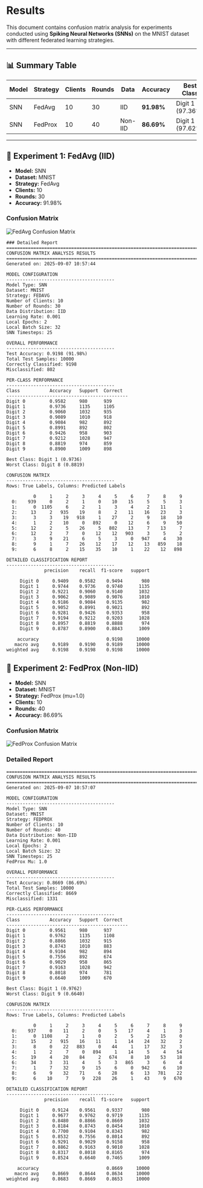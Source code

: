 # Results

This document contains confusion matrix analysis for experiments conducted using **Spiking Neural Networks (SNNs)** on the MNIST dataset with different federated learning strategies.

---

## 📊 Summary Table

| Model | Strategy | Clients | Rounds | Data | Accuracy | Best Class | Worst Class |
|-------|----------|---------|--------|------|----------|------------|-------------|
| SNN   | FedAvg   | 10      | 30     | IID  | **91.98%** | Digit 1 (97.36%) | Digit 8 (88.19%) |
| SNN   | FedProx  | 10      | 40     | Non-IID | **86.69%** | Digit 1 (97.62%) | Digit 9 (66.40%) |

---

## 🔹 Experiment 1: FedAvg (IID)

- **Model:** SNN  
- **Dataset:** MNIST  
- **Strategy:** FedAvg  
- **Clients:** 10  
- **Rounds:** 30  
- **Accuracy:** 91.98%  

### Confusion Matrix
![FedAvg Confusion Matrix](results/confusion_matrix_snn_mnist_fedavg.png)
```
### Detailed Report
================================================================================
CONFUSION MATRIX ANALYSIS RESULTS
================================================================================
Generated on: 2025-09-07 10:57:44

MODEL CONFIGURATION
----------------------------------------
Model Type: SNN
Dataset: MNIST
Strategy: FEDAVG
Number of Clients: 10
Number of Rounds: 30
Data Distribution: IID
Learning Rate: 0.001
Local Epochs: 2
Local Batch Size: 32
SNN Timesteps: 25

OVERALL PERFORMANCE
----------------------------------------
Test Accuracy: 0.9198 (91.98%)
Total Test Samples: 10000
Correctly Classified: 9198
Misclassified: 802

PER-CLASS PERFORMANCE
----------------------------------------
Class           Accuracy   Support  Correct 
---------------------------------------------
Digit 0         0.9582     980      939     
Digit 1         0.9736     1135     1105    
Digit 2         0.9060     1032     935     
Digit 3         0.9089     1010     918     
Digit 4         0.9084     982      892     
Digit 5         0.8991     892      802     
Digit 6         0.9426     958      903     
Digit 7         0.9212     1028     947     
Digit 8         0.8819     974      859     
Digit 9         0.8900     1009     898     

Best Class: Digit 1 (0.9736)
Worst Class: Digit 8 (0.8819)

CONFUSION MATRIX
----------------------------------------
Rows: True Labels, Columns: Predicted Labels

          0     1     2     3     4     5     6     7     8     9
  0:    939     0     2     1     0    10    15     5     5     3
  1:      0  1105     6     2     1     3     4     2    11     1
  2:     13     2   935    19     8     2    11    16    23     3
  3:      3     3    19   918     1    27     2     9    18    10
  4:      1     2    10     0   892     0    12     6     9    50
  5:     12     2     5    26     5   802    13     7    13     7
  6:     12     2     7     0    12    12   903     3     5     2
  7:      3     9    21     6     5     3     0   947     4    30
  8:      9     1     7    26    12    17    12    13   859    18
  9:      6     8     2    15    35    10     1    22    12   898

DETAILED CLASSIFICATION REPORT
----------------------------------------
              precision    recall  f1-score   support

     Digit 0     0.9409    0.9582    0.9494       980
     Digit 1     0.9744    0.9736    0.9740      1135
     Digit 2     0.9221    0.9060    0.9140      1032
     Digit 3     0.9062    0.9089    0.9076      1010
     Digit 4     0.9186    0.9084    0.9135       982
     Digit 5     0.9052    0.8991    0.9021       892
     Digit 6     0.9281    0.9426    0.9353       958
     Digit 7     0.9194    0.9212    0.9203      1028
     Digit 8     0.8957    0.8819    0.8888       974
     Digit 9     0.8787    0.8900    0.8843      1009

    accuracy                         0.9198     10000
   macro avg     0.9189    0.9190    0.9189     10000
weighted avg     0.9198    0.9198    0.9198     10000

```


## 🔹 Experiment 2: FedProx (Non-IID)

- **Model:** SNN  
- **Dataset:** MNIST  
- **Strategy:** FedProx (mu=1.0)  
- **Clients:** 10  
- **Rounds:** 40  
- **Accuracy:** 86.69%  

### Confusion Matrix
![FedProx Confusion Matrix](results/confusion_matrix_snn_mnist_fedprox.png)

### Detailed Report
```
================================================================================
CONFUSION MATRIX ANALYSIS RESULTS
================================================================================
Generated on: 2025-09-07 10:57:07

MODEL CONFIGURATION
----------------------------------------
Model Type: SNN
Dataset: MNIST
Strategy: FEDPROX
Number of Clients: 10
Number of Rounds: 40
Data Distribution: Non-IID
Learning Rate: 0.001
Local Epochs: 2
Local Batch Size: 32
SNN Timesteps: 25
FedProx Mu: 1.0

OVERALL PERFORMANCE
----------------------------------------
Test Accuracy: 0.8669 (86.69%)
Total Test Samples: 10000
Correctly Classified: 8669
Misclassified: 1331

PER-CLASS PERFORMANCE
----------------------------------------
Class           Accuracy   Support  Correct 
---------------------------------------------
Digit 0         0.9561     980      937     
Digit 1         0.9762     1135     1108    
Digit 2         0.8866     1032     915     
Digit 3         0.8743     1010     883     
Digit 4         0.9104     982      894     
Digit 5         0.7556     892      674     
Digit 6         0.9029     958      865     
Digit 7         0.9163     1028     942     
Digit 8         0.8018     974      781     
Digit 9         0.6640     1009     670     

Best Class: Digit 1 (0.9762)
Worst Class: Digit 9 (0.6640)

CONFUSION MATRIX
----------------------------------------
Rows: True Labels, Columns: Predicted Labels

          0     1     2     3     4     5     6     7     8     9
  0:    937     0    11     2     0     5    17     4     1     3
  1:      0  1108     2     1     0     2     5     2    15     0
  2:     15     2   915    16    11     1    14    24    32     2
  3:      8     0    22   883     0    44     1    17    32     3
  4:      1     2     7     0   894     1    14     5     4    54
  5:     19     4    20    84     2   674     8    10    53    18
  6:     34     3    31     4     5     3   865     3     6     4
  7:      1     7    32     9    15     6     0   942     6    10
  8:      6     9    32    71     6    28     6    13   781    22
  9:      6    10     7     9   228    26     1    43     9   670

DETAILED CLASSIFICATION REPORT
----------------------------------------
              precision    recall  f1-score   support

     Digit 0     0.9124    0.9561    0.9337       980
     Digit 1     0.9677    0.9762    0.9719      1135
     Digit 2     0.8480    0.8866    0.8669      1032
     Digit 3     0.8184    0.8743    0.8454      1010
     Digit 4     0.7700    0.9104    0.8343       982
     Digit 5     0.8532    0.7556    0.8014       892
     Digit 6     0.9291    0.9029    0.9158       958
     Digit 7     0.8862    0.9163    0.9010      1028
     Digit 8     0.8317    0.8018    0.8165       974
     Digit 9     0.8524    0.6640    0.7465      1009

    accuracy                         0.8669     10000
   macro avg     0.8669    0.8644    0.8634     10000
weighted avg     0.8683    0.8669    0.8653     10000
```
